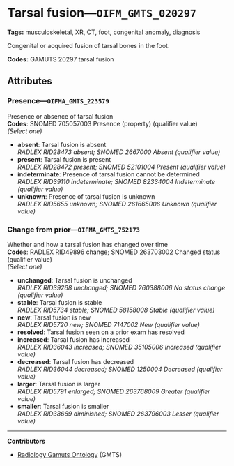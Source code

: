 # Tarsal fusion—`OIFM_GMTS_020297`

**Tags:** musculoskeletal, XR, CT, foot, congenital anomaly, diagnosis

Congenital or acquired fusion of tarsal bones in the foot.

**Codes:** GAMUTS 20297 tarsal fusion

## Attributes

### Presence—`OIFMA_GMTS_223579`

Presence or absence of tarsal fusion  
**Codes**: SNOMED 705057003 Presence (property) (qualifier value)  
*(Select one)*

- **absent**: Tarsal fusion is absent  
_RADLEX RID28473 absent; SNOMED 2667000 Absent (qualifier value)_
- **present**: Tarsal fusion is present  
_RADLEX RID28472 present; SNOMED 52101004 Present (qualifier value)_
- **indeterminate**: Presence of tarsal fusion cannot be determined  
_RADLEX RID39110 indeterminate; SNOMED 82334004 Indeterminate (qualifier value)_
- **unknown**: Presence of tarsal fusion is unknown  
_RADLEX RID5655 unknown; SNOMED 261665006 Unknown (qualifier value)_

### Change from prior—`OIFMA_GMTS_752173`

Whether and how a tarsal fusion has changed over time  
**Codes**: RADLEX RID49896 change; SNOMED 263703002 Changed status (qualifier value)  
*(Select one)*

- **unchanged**: Tarsal fusion is unchanged  
_RADLEX RID39268 unchanged; SNOMED 260388006 No status change (qualifier value)_
- **stable**: Tarsal fusion is stable  
_RADLEX RID5734 stable; SNOMED 58158008 Stable (qualifier value)_
- **new**: Tarsal fusion is new  
_RADLEX RID5720 new; SNOMED 7147002 New (qualifier value)_
- **resolved**: Tarsal fusion seen on a prior exam has resolved  
- **increased**: Tarsal fusion has increased  
_RADLEX RID36043 increased; SNOMED 35105006 Increased (qualifier value)_
- **decreased**: Tarsal fusion has decreased  
_RADLEX RID36044 decreased; SNOMED 1250004 Decreased (qualifier value)_
- **larger**: Tarsal fusion is larger  
_RADLEX RID5791 enlarged; SNOMED 263768009 Greater (qualifier value)_
- **smaller**: Tarsal fusion is smaller  
_RADLEX RID38669 diminished; SNOMED 263796003 Lesser (qualifier value)_

---

**Contributors**

- [Radiology Gamuts Ontology](https://gamuts.net/) (GMTS)